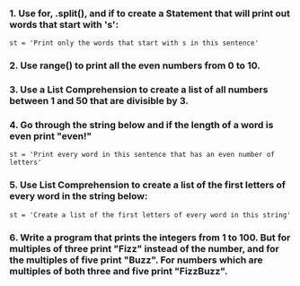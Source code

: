 ### 1. Use for, .split(), and if to create a Statement that will print out words that start with 's':

    st = 'Print only the words that start with s in this sentence'

### 2. Use range() to print all the even numbers from 0 to 10.

### 3. Use a List Comprehension to create a list of all numbers between 1 and 50 that are divisible by 3.

### 4. Go through the string below and if the length of a word is even print "even!"

    st = 'Print every word in this sentence that has an even number of letters'

### 5. Use List Comprehension to create a list of the first letters of every word in the string below:

    st = 'Create a list of the first letters of every word in this string'

### 6. Write a program that prints the integers from 1 to 100. But for multiples of three print "Fizz" instead of the number, and for the multiples of five print "Buzz". For numbers which are multiples of both three and five print "FizzBuzz".

